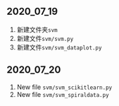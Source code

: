 ## 2020_07_19
1. 新建文件夹`svm`
2. 新建文件`svm/svm.py`
3. 新建文件`svm/svm_dataplot.py`

## 2020_07_20
1. New file `svm/svm_scikitlearn.py`
2. New file `svm/svm_spiraldata.py`